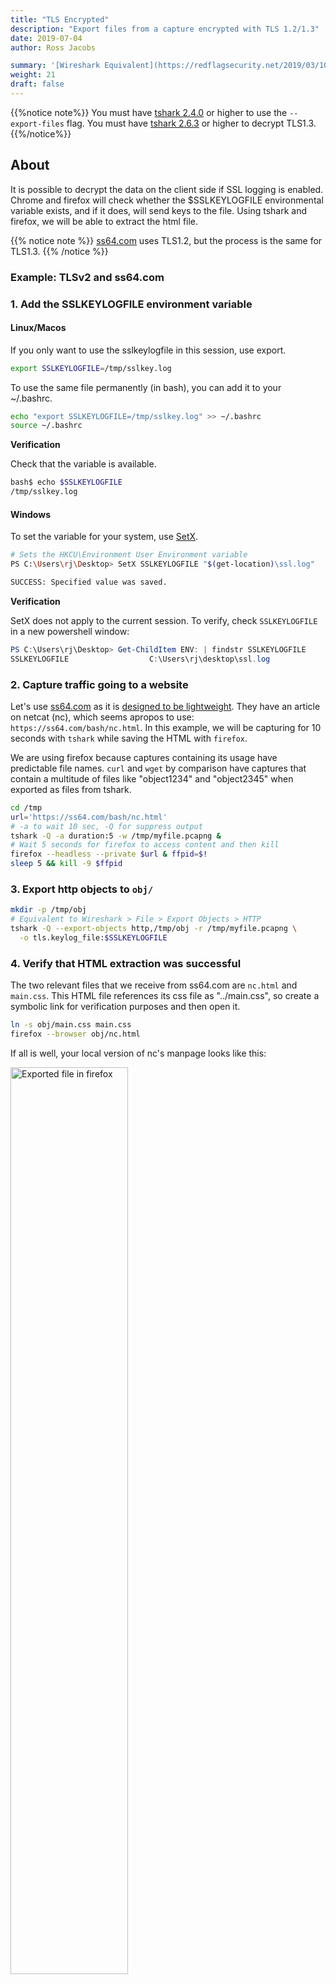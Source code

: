 ```yaml
---
title: "TLS Encrypted"
description: "Export files from a capture encrypted with TLS 1.2/1.3"
date: 2019-07-04
author: Ross Jacobs

summary: '[Wireshark Equivalent](https://redflagsecurity.net/2019/03/10/decrypting-tls-wireshark/)'
weight: 21
draft: false
---
```


{{%notice note%}}
You must have [tshark 2.4.0](https://github.com/wireshark/wireshark/commit/20c57cb298e4f3b7ac66a22fb7477e4cf424a11b) or higher to use the `--export-files` flag.
You must have [tshark 2.6.3](https://bugs.wireshark.org/bugzilla/show_bug.cgi?id=12779) or higher to decrypt TLS1.3.
{{%/notice%}}

## About

It is possible to decrypt the data on the client side if SSL logging is
enabled. Chrome and firefox will check whether the $SSLKEYLOGFILE
environmental variable exists, and if it does, will send keys to the file.
Using tshark and firefox, we will be able to extract the html file.

{{% notice note %}}
[ss64.com](https://ss64.com) uses TLS1.2, but the process is the same for TLS1.3.
{{% /notice %}}

### Example: TLSv2 and ss64.com

### 1. Add the SSLKEYLOGFILE environment variable

#### Linux/Macos

If you only want to use the sslkeylogfile in this session, use export.

```bash 
export SSLKEYLOGFILE=/tmp/sslkey.log
```

To use the same file permanently (in bash), you can add it to your ~/.bashrc.

```bash
echo "export SSLKEYLOGFILE=/tmp/sslkey.log" >> ~/.bashrc
source ~/.bashrc
```

**Verification**

Check that the variable is available.

```bash
bash$ echo $SSLKEYLOGFILE
/tmp/sslkey.log
```

#### Windows

To set the variable for your system, use [SetX](https://ss64.com/nt/setx.html).

```bash
# Sets the HKCU\Environment User Environment variable
PS C:\Users\rj\Desktop> SetX SSLKEYLOGFILE "$(get-location)\ssl.log"

SUCCESS: Specified value was saved.
```

**Verification**

SetX does not apply to the current session.
To verify, check `SSLKEYLOGFILE` in a new powershell window:

```powershell
PS C:\Users\rj\Desktop> Get-ChildItem ENV: | findstr SSLKEYLOGFILE
SSLKEYLOGFILE                  C:\Users\rj\desktop\ssl.log
```

### 2. Capture traffic going to a website

Let's use [ss64.com](https://ss64.com) as it is [designed to be
lightweight](https://ss64.com/docs/site.html). They have an article on netcat (nc), which seems apropos to use: `https://ss64.com/bash/nc.html`.
In this example, we will be capturing for 10 seconds with `tshark` while saving the HTML with `firefox`.

We are using firefox because captures containing its usage have predictable file names. `curl` and `wget` by comparison have captures that contain
a multitude of files like "object1234" and "object2345" when exported as files from tshark.

```bash
cd /tmp
url='https://ss64.com/bash/nc.html'
# -a to wait 10 sec, -Q for suppress output
tshark -Q -a duration:5 -w /tmp/myfile.pcapng &
# Wait 5 seconds for firefox to access content and then kill
firefox --headless --private $url & ffpid=$!
sleep 5 && kill -9 $ffpid
```

### 3. Export http objects to `obj/`

```bash
mkdir -p /tmp/obj
# Equivalent to Wireshark > File > Export Objects > HTTP
tshark -Q --export-objects http,/tmp/obj -r /tmp/myfile.pcapng \
  -o tls.keylog_file:$SSLKEYLOGFILE
```

### 4. Verify that HTML extraction was successful

The two relevant files that we receive from ss64.com are `nc.html` and
`main.css`. This HTML file references its css file as "../main.css", so
create a symbolic link for verification purposes and then open it.

```bash
ln -s obj/main.css main.css
firefox --browser obj/nc.html
```

If all is well, your local version of nc's manpage looks like this:

<img src="/images/exported_file_nc_html.cmp.png" alt="Exported file in firefox" width=61%>

### 5. Cleaning up

Anyone that has your network traffic AND your SSLKEYLOGFILE can decrypt it.
For the security conscious, unset this variable once you are done.

#### Linux/Macos

```sh
unset $SSLKEYLOGFILE
```

#### Windows

{{%notice warning%}}
Be careful when you work with the registry, as it is easy to shoot yourself in the foot when making a change.
{{%/notice%}}

Assuming you set without the `/M` flag for the User Environment:

```
REG delete HKCU\Environment /F /V SSLKEYLOGFILE
```

### Asciicast of This Example

<script id="asciicast-239566" src="https://asciinema.org/a/239566.js" async></script>

## Further Reading

* 2018-12-07, F5, [Decrypting SSL traffic with the SSLKEYLOGFILE environment variable](https://support.f5.com/csp/article/K50557518)
* 2013-08-07, Steven Iveson, [Using Wireshark to Decode SSL/TLS Packets](https://packetpushers.net/using-wireshark-to-decode-ssltls-packets/)
